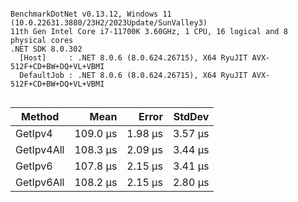 ```

BenchmarkDotNet v0.13.12, Windows 11 (10.0.22631.3880/23H2/2023Update/SunValley3)
11th Gen Intel Core i7-11700K 3.60GHz, 1 CPU, 16 logical and 8 physical cores
.NET SDK 8.0.302
  [Host]     : .NET 8.0.6 (8.0.624.26715), X64 RyuJIT AVX-512F+CD+BW+DQ+VL+VBMI
  DefaultJob : .NET 8.0.6 (8.0.624.26715), X64 RyuJIT AVX-512F+CD+BW+DQ+VL+VBMI


```
| Method     | Mean     | Error   | StdDev  |
|----------- |---------:|--------:|--------:|
| GetIpv4    | 109.0 μs | 1.98 μs | 3.57 μs |
| GetIpv4All | 108.3 μs | 2.09 μs | 3.44 μs |
| GetIpv6    | 107.8 μs | 2.15 μs | 3.41 μs |
| GetIpv6All | 108.2 μs | 2.15 μs | 2.80 μs |
